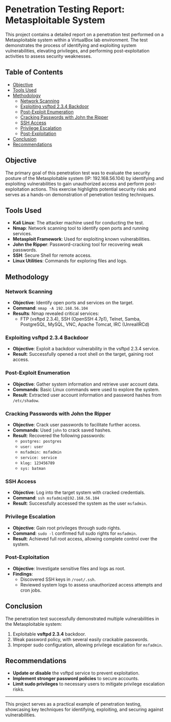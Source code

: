 # Penetration Testing Report: Metasploitable System

This project contains a detailed report on a penetration test performed on a Metasploitable system within a VirtualBox lab environment. The test demonstrates the process of identifying and exploiting system vulnerabilities, elevating privileges, and performing post-exploitation activities to assess security weaknesses.

## Table of Contents
- [Objective](#objective)
- [Tools Used](#tools-used)
- [Methodology](#methodology)
  - [Network Scanning](#network-scanning)
  - [Exploiting vsftpd 2.3.4 Backdoor](#exploiting-vsftpd-234-backdoor)
  - [Post-Exploit Enumeration](#post-exploit-enumeration)
  - [Cracking Passwords with John the Ripper](#cracking-passwords-with-john-the-ripper)
  - [SSH Access](#ssh-access)
  - [Privilege Escalation](#privilege-escalation)
  - [Post-Exploitation](#post-exploitation)
- [Conclusion](#conclusion)
- [Recommendations](#recommendations)

## Objective

The primary goal of this penetration test was to evaluate the security posture of the Metasploitable system (IP: 192.168.56.104) by identifying and exploiting vulnerabilities to gain unauthorized access and perform post-exploitation actions. This exercise highlights potential security risks and serves as a hands-on demonstration of penetration testing techniques.

## Tools Used
- **Kali Linux**: The attacker machine used for conducting the test.
- **Nmap**: Network scanning tool to identify open ports and running services.
- **Metasploit Framework**: Used for exploiting known vulnerabilities.
- **John the Ripper**: Password-cracking tool for recovering weak passwords.
- **SSH**: Secure Shell for remote access.
- **Linux Utilities**: Commands for exploring files and logs.

## Methodology

### Network Scanning
- **Objective**: Identify open ports and services on the target.
- **Command**: `nmap -A 192.168.56.104`
- **Results**: Nmap revealed critical services:
  - FTP (vsftpd 2.3.4), SSH (OpenSSH 4.7p1), Telnet, Samba, PostgreSQL, MySQL, VNC, Apache Tomcat, IRC (UnrealIRCd)

### Exploiting vsftpd 2.3.4 Backdoor
- **Objective**: Exploit a backdoor vulnerability in the vsftpd 2.3.4 service.
- **Result**: Successfully opened a root shell on the target, gaining root access.

### Post-Exploit Enumeration
- **Objective**: Gather system information and retrieve user account data.
- **Commands**: Basic Linux commands were used to explore the system.
- **Result**: Extracted user account information and password hashes from `/etc/shadow`.

### Cracking Passwords with John the Ripper
- **Objective**: Crack user passwords to facilitate further access.
- **Commands**: Used `john` to crack saved hashes.
- **Result**: Recovered the following passwords:
  - `postgres: postgres`
  - `user: user`
  - `msfadmin: msfadmin`
  - `service: service`
  - `klog: 123456789`
  - `sys: batman`

### SSH Access
- **Objective**: Log into the target system with cracked credentials.
- **Command**: `ssh msfadmin@192.168.56.104`
- **Result**: Successfully accessed the system as the user `msfadmin`.

### Privilege Escalation
- **Objective**: Gain root privileges through sudo rights.
- **Command**: `sudo -l` confirmed full sudo rights for `msfadmin`.
- **Result**: Achieved full root access, allowing complete control over the system.

### Post-Exploitation
- **Objective**: Investigate sensitive files and logs as root.
- **Findings**:
  - Discovered SSH keys in `/root/.ssh`.
  - Reviewed system logs to assess unauthorized access attempts and cron jobs.

## Conclusion
The penetration test successfully demonstrated multiple vulnerabilities in the Metasploitable system:
1. Exploitable **vsftpd 2.3.4** backdoor.
2. Weak password policy, with several easily crackable passwords.
3. Improper sudo configuration, allowing privilege escalation for `msfadmin`.

## Recommendations
- **Update or disable** the vsftpd service to prevent exploitation.
- **Implement stronger password policies** to secure accounts.
- **Limit sudo privileges** to necessary users to mitigate privilege escalation risks.

---

This project serves as a practical example of penetration testing, showcasing key techniques for identifying, exploiting, and securing against vulnerabilities.
